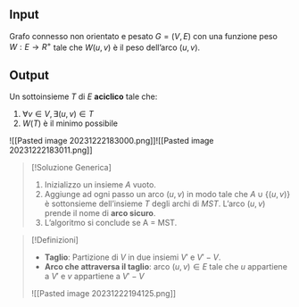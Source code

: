 ## Input
Grafo connesso non orientato e pesato $G = (V, E)$ con una funzione peso $W : E \rightarrow R^+$ tale che $W(u,v)$ è il peso dell’arco $(u,v)$.
## Output
Un sottoinsieme $T$ di $E$ **aciclico** tale che:

1. $∀ v ∈ V, ∃ (u,v) ∈ T$
2. $W(T)$ è il minimo possibile

![[Pasted image 20231222183000.png]]![[Pasted image 20231222183011.png]]

>[!Soluzione Generica]
>1. Inizializzo un insieme $A$ vuoto.
>2. Aggiunge ad ogni passo un arco $(u,v)$ in modo tale che $A ∪ \{(u,v)\}$ è sottonsieme dell’insieme $T$ degli archi di $MST$. L’arco $(u, v)$ prende il nome di **arco sicuro**.
>3. L’algoritmo si conclude se A = MST.

>[!Definizioni]
>- **Taglio**: Partizione di $V$ in due insiemi $V'$ e $V'-V$.
>- **Arco che attraversa il taglio**: arco $(u,v) ∈ E$ tale che $u$ appartiene a $V'$ e $v$ appartiene a $V'-V$
>
>![[Pasted image 20231222194125.png]]
